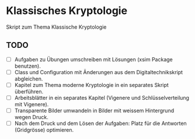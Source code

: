 # Klassisches Kryptologie

Skript zum Thema Klassische Kryptologie

## TODO

- [ ] Aufgaben zu Übungen umschreiben mit Lösungen (xsim Package benutzen).
- [ ] Class und Configuration mit Änderungen aus dem Digitaltechnikskript abgleichen.
- [ ] Kapitel zum Thema moderne Kryptologie in ein separates Skript überführen.
- [ ] Arbeitsblätter in ein separates Kapitel (Vigenere und Schlüsselverteilung mit Vigenere).
- [ ] Transparente Bilder umwandeln in Bilder mit weissem Hintergrund wegen Druck.
- [ ] Nach dem Druck und dem Lösen der Aufgaben: Platz für die Antworten (Gridgrösse) optimieren.
